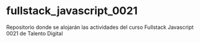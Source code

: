 # fullstack_javascript_0021
Repositorio donde se alojarán las actividades del curso Fullstack Javascript 0021 de Talento Digital
